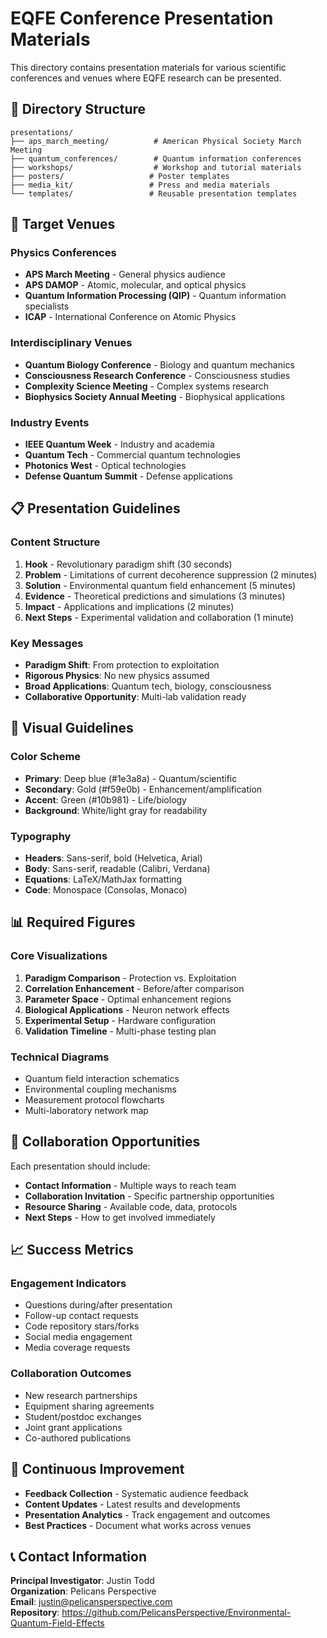 # EQFE Conference Presentation Materials

This directory contains presentation materials for various scientific conferences and venues where EQFE research can be presented.

## 📁 Directory Structure

```
presentations/
├── aps_march_meeting/          # American Physical Society March Meeting
├── quantum_conferences/        # Quantum information conferences
├── workshops/                  # Workshop and tutorial materials
├── posters/                   # Poster templates
├── media_kit/                 # Press and media materials
└── templates/                 # Reusable presentation templates
```

## 🎯 Target Venues

### **Physics Conferences**
- **APS March Meeting** - General physics audience
- **APS DAMOP** - Atomic, molecular, and optical physics
- **Quantum Information Processing (QIP)** - Quantum information specialists
- **ICAP** - International Conference on Atomic Physics

### **Interdisciplinary Venues**
- **Quantum Biology Conference** - Biology and quantum mechanics
- **Consciousness Research Conference** - Consciousness studies
- **Complexity Science Meeting** - Complex systems research
- **Biophysics Society Annual Meeting** - Biophysical applications

### **Industry Events**
- **IEEE Quantum Week** - Industry and academia
- **Quantum Tech** - Commercial quantum technologies
- **Photonics West** - Optical technologies
- **Defense Quantum Summit** - Defense applications

## 📋 Presentation Guidelines

### **Content Structure**
1. **Hook** - Revolutionary paradigm shift (30 seconds)
2. **Problem** - Limitations of current decoherence suppression (2 minutes)
3. **Solution** - Environmental quantum field enhancement (5 minutes)
4. **Evidence** - Theoretical predictions and simulations (3 minutes)
5. **Impact** - Applications and implications (2 minutes)
6. **Next Steps** - Experimental validation and collaboration (1 minute)

### **Key Messages**
- **Paradigm Shift**: From protection to exploitation
- **Rigorous Physics**: No new physics assumed
- **Broad Applications**: Quantum tech, biology, consciousness
- **Collaborative Opportunity**: Multi-lab validation ready

## 🎨 Visual Guidelines

### **Color Scheme**
- **Primary**: Deep blue (#1e3a8a) - Quantum/scientific
- **Secondary**: Gold (#f59e0b) - Enhancement/amplification
- **Accent**: Green (#10b981) - Life/biology
- **Background**: White/light gray for readability

### **Typography**
- **Headers**: Sans-serif, bold (Helvetica, Arial)
- **Body**: Sans-serif, readable (Calibri, Verdana)
- **Equations**: LaTeX/MathJax formatting
- **Code**: Monospace (Consolas, Monaco)

## 📊 Required Figures

### **Core Visualizations**
1. **Paradigm Comparison** - Protection vs. Exploitation
2. **Correlation Enhancement** - Before/after comparison
3. **Parameter Space** - Optimal enhancement regions
4. **Biological Applications** - Neuron network effects
5. **Experimental Setup** - Hardware configuration
6. **Validation Timeline** - Multi-phase testing plan

### **Technical Diagrams**
- Quantum field interaction schematics
- Environmental coupling mechanisms
- Measurement protocol flowcharts
- Multi-laboratory network map

## 🤝 Collaboration Opportunities

Each presentation should include:
- **Contact Information** - Multiple ways to reach team
- **Collaboration Invitation** - Specific partnership opportunities
- **Resource Sharing** - Available code, data, protocols
- **Next Steps** - How to get involved immediately

## 📈 Success Metrics

### **Engagement Indicators**
- Questions during/after presentation
- Follow-up contact requests
- Code repository stars/forks
- Social media engagement
- Media coverage requests

### **Collaboration Outcomes**
- New research partnerships
- Equipment sharing agreements
- Student/postdoc exchanges
- Joint grant applications
- Co-authored publications

## 🔄 Continuous Improvement

- **Feedback Collection** - Systematic audience feedback
- **Content Updates** - Latest results and developments
- **Presentation Analytics** - Track engagement and outcomes
- **Best Practices** - Document what works across venues

## 📞 Contact Information

**Principal Investigator**: Justin Todd  
**Organization**: Pelicans Perspective  
**Email**: justin@pelicansperspective.com  
**Repository**: https://github.com/PelicansPerspective/Environmental-Quantum-Field-Effects
